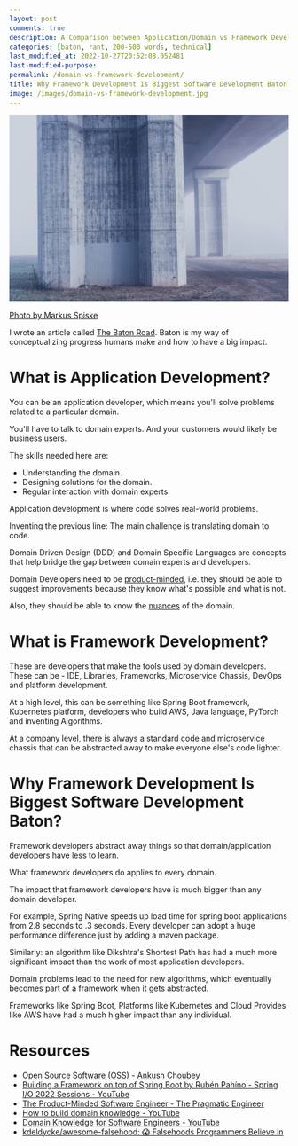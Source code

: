 ```yaml
---
layout: post
comments: true
description: A Comparison between Application/Domain vs Framework Development
categories: [baton, rant, 200-500 words, technical]
last_modified_at: 2022-10-27T20:52:08.052481
last-modified-purpose:
permalink: /domain-vs-framework-development/
title: Why Framework Development Is Biggest Software Development Baton?
image: /images/domain-vs-framework-development.jpg
---
```

![](/images/domain-vs-framework-development.jpg)

[Photo by Markus Spiske](https://www.pexels.com/photo/brown-and-white-concrete-building-227729/)

I wrote an article called [The Baton Road](/baton). Baton is my way of conceptualizing progress humans make and how to have a big impact.

# What is Application Development?

You can be an application developer, which means you'll solve problems related to a particular domain.

You'll have to talk to domain experts. And your customers would likely be business users.

The skills needed here are:
- Understanding the domain.
- Designing solutions for the domain.
- Regular interaction with domain experts.

Application development is where code solves real-world problems.

Inventing the previous line: The main challenge is translating domain to code.

Domain Driven Design (DDD) and Domain Specific Languages are concepts that help bridge the gap between domain experts and developers.

Domain Developers need to be [product-minded](https://blog.pragmaticengineer.com/the-product-minded-engineer/), i.e. they should be able to suggest improvements because they know what's possible and what is not.

Also, they should be able to know the [nuances](https://github.com/kdeldycke/awesome-falsehood) of the domain.

# What is Framework Development?

These are developers that make the tools used by domain developers. These can be - IDE, Libraries, Frameworks, Microservice Chassis, DevOps and platform development.

At a high level, this can be something like Spring Boot framework, Kubernetes platform, developers who build AWS, Java language, PyTorch and inventing Algorithms.

At a company level, there is always a standard code and microservice chassis that can be abstracted away to make everyone else's code lighter.

# Why Framework Development Is Biggest Software Development Baton?

Framework developers abstract away things so that domain/application developers have less to learn.

What framework developers do applies to every domain.

The impact that framework developers have is much bigger than any domain developer.

For example, Spring Native speeds up load time for spring boot applications from 2.8 seconds to .3 seconds. Every developer can adopt a huge performance difference just by adding a maven package.

Similarly: an algorithm like Dikshtra's Shortest Path has had a much more significant impact than the work of most application developers.

Domain problems lead to the need for new algorithms, which eventually becomes part of a framework when it gets abstracted.

Frameworks like Spring Boot, Platforms like Kubernetes and Cloud Provides like AWS have had a much higher impact than any individual.

# Resources

- [Open Source Software (OSS) - Ankush Choubey](https://www.ankushchoubey.com/open-source/)
- [Building a Framework on top of Spring Boot by Rubén Pahíno - Spring I/O 2022 Sessions - YouTube](https://www.youtube.com/watch?v=1qT__SBWOhA)
- [The Product-Minded Software Engineer - The Pragmatic Engineer](https://blog.pragmaticengineer.com/the-product-minded-engineer/?ref=hackernoon.com)
- [How to build domain knowledge - YouTube](https://www.youtube.com/watch?v=Zcdy1BpozW0)
- [Domain Knowledge for Software Engineers - YouTube](https://www.youtube.com/playlist?list=PLc3SzDYhhiGWLZ43ALf6tgvFbmctvsVmU)
- [kdeldycke/awesome-falsehood: 😱 Falsehoods Programmers Believe in](https://github.com/kdeldycke/awesome-falsehood)
